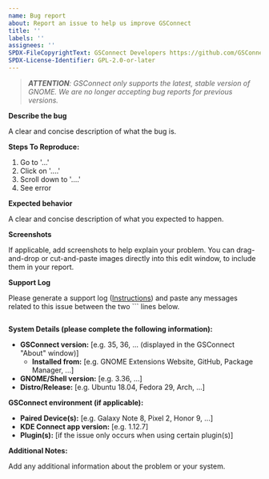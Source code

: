 ```yaml
---
name: Bug report
about: Report an issue to help us improve GSConnect
title: ''
labels: ''
assignees: ''
SPDX-FileCopyrightText: GSConnect Developers https://github.com/GSConnect
SPDX-License-Identifier: GPL-2.0-or-later
---
```


> ***ATTENTION**: GSConnect only supports the latest, stable version of GNOME. We are no longer accepting bug reports for previous versions.*

**Describe the bug**

A clear and concise description of what the bug is.

**Steps To Reproduce:**

1. Go to '...'
2. Click on '....'
3. Scroll down to '....'
4. See error

**Expected behavior**

A clear and concise description of what you expected to happen.

**Screenshots**

If applicable, add screenshots to help explain your problem. You can drag-and-drop or cut-and-paste images directly into this edit window, to include them in your report.

**Support Log**

Please generate a support log ([Instructions](../wiki/Help#generate-support-log)) and paste any messages related to this issue between the two ``` lines below.

```

```

**System Details (please complete the following information):**

 - **GSConnect version:** [e.g. 35, 36, ... (displayed in the GSConnect "About" window)]
   - **Installed from:** [e.g. GNOME Extensions Website, GitHub, Package Manager, ...]
 - **GNOME/Shell version:** [e.g. 3.36, ...]
 - **Distro/Release:** [e.g. Ubuntu 18.04, Fedora 29, Arch, ...]

**GSConnect environment (if applicable):**

 - **Paired Device(s):** [e.g. Galaxy Note 8, Pixel 2, Honor 9, ...]
 - **KDE Connect app version:** [e.g. 1.12.7]
 - **Plugin(s):** [if the issue only occurs when using certain plugin(s)]

**Additional Notes:**

Add any additional information about the problem or your system.
